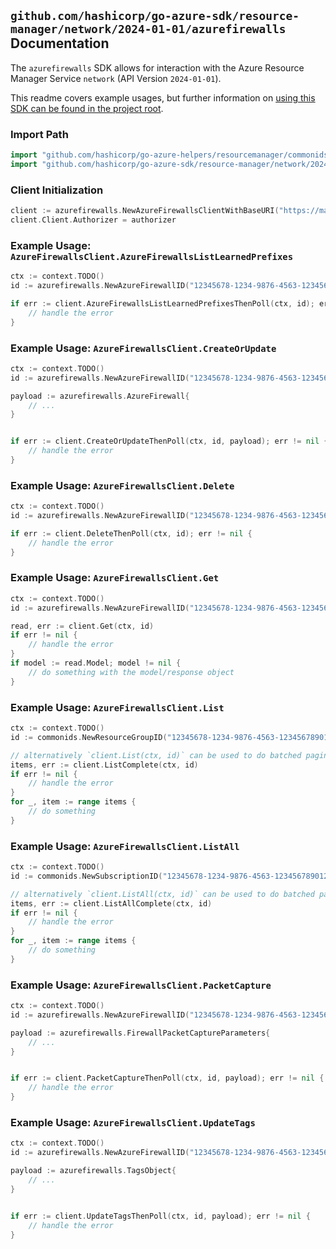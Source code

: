 
## `github.com/hashicorp/go-azure-sdk/resource-manager/network/2024-01-01/azurefirewalls` Documentation

The `azurefirewalls` SDK allows for interaction with the Azure Resource Manager Service `network` (API Version `2024-01-01`).

This readme covers example usages, but further information on [using this SDK can be found in the project root](https://github.com/hashicorp/go-azure-sdk/tree/main/docs).

### Import Path

```go
import "github.com/hashicorp/go-azure-helpers/resourcemanager/commonids"
import "github.com/hashicorp/go-azure-sdk/resource-manager/network/2024-01-01/azurefirewalls"
```


### Client Initialization

```go
client := azurefirewalls.NewAzureFirewallsClientWithBaseURI("https://management.azure.com")
client.Client.Authorizer = authorizer
```


### Example Usage: `AzureFirewallsClient.AzureFirewallsListLearnedPrefixes`

```go
ctx := context.TODO()
id := azurefirewalls.NewAzureFirewallID("12345678-1234-9876-4563-123456789012", "example-resource-group", "azureFirewallValue")

if err := client.AzureFirewallsListLearnedPrefixesThenPoll(ctx, id); err != nil {
	// handle the error
}
```


### Example Usage: `AzureFirewallsClient.CreateOrUpdate`

```go
ctx := context.TODO()
id := azurefirewalls.NewAzureFirewallID("12345678-1234-9876-4563-123456789012", "example-resource-group", "azureFirewallValue")

payload := azurefirewalls.AzureFirewall{
	// ...
}


if err := client.CreateOrUpdateThenPoll(ctx, id, payload); err != nil {
	// handle the error
}
```


### Example Usage: `AzureFirewallsClient.Delete`

```go
ctx := context.TODO()
id := azurefirewalls.NewAzureFirewallID("12345678-1234-9876-4563-123456789012", "example-resource-group", "azureFirewallValue")

if err := client.DeleteThenPoll(ctx, id); err != nil {
	// handle the error
}
```


### Example Usage: `AzureFirewallsClient.Get`

```go
ctx := context.TODO()
id := azurefirewalls.NewAzureFirewallID("12345678-1234-9876-4563-123456789012", "example-resource-group", "azureFirewallValue")

read, err := client.Get(ctx, id)
if err != nil {
	// handle the error
}
if model := read.Model; model != nil {
	// do something with the model/response object
}
```


### Example Usage: `AzureFirewallsClient.List`

```go
ctx := context.TODO()
id := commonids.NewResourceGroupID("12345678-1234-9876-4563-123456789012", "example-resource-group")

// alternatively `client.List(ctx, id)` can be used to do batched pagination
items, err := client.ListComplete(ctx, id)
if err != nil {
	// handle the error
}
for _, item := range items {
	// do something
}
```


### Example Usage: `AzureFirewallsClient.ListAll`

```go
ctx := context.TODO()
id := commonids.NewSubscriptionID("12345678-1234-9876-4563-123456789012")

// alternatively `client.ListAll(ctx, id)` can be used to do batched pagination
items, err := client.ListAllComplete(ctx, id)
if err != nil {
	// handle the error
}
for _, item := range items {
	// do something
}
```


### Example Usage: `AzureFirewallsClient.PacketCapture`

```go
ctx := context.TODO()
id := azurefirewalls.NewAzureFirewallID("12345678-1234-9876-4563-123456789012", "example-resource-group", "azureFirewallValue")

payload := azurefirewalls.FirewallPacketCaptureParameters{
	// ...
}


if err := client.PacketCaptureThenPoll(ctx, id, payload); err != nil {
	// handle the error
}
```


### Example Usage: `AzureFirewallsClient.UpdateTags`

```go
ctx := context.TODO()
id := azurefirewalls.NewAzureFirewallID("12345678-1234-9876-4563-123456789012", "example-resource-group", "azureFirewallValue")

payload := azurefirewalls.TagsObject{
	// ...
}


if err := client.UpdateTagsThenPoll(ctx, id, payload); err != nil {
	// handle the error
}
```
